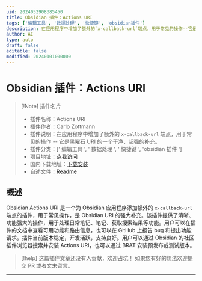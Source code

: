 ```yaml
---
uid: 2024052908385450
title: Obsidian 插件：Actions URI
tags: ['编辑工具', '数据处理', '快捷键', 'obsidian插件']
description: 在应用程序中增加了额外的`x-callback-url`端点，用于常见的操作--它是黑曜石URI的一个干净、超强的补充。
author: AI
type: auto
draft: false
editable: false
modified: 20240101000000
---
```


# Obsidian 插件：Actions URI

> [!Note] 插件名片
> - 插件名称：Actions URI
> - 插件作者：Carlo Zottmann
> - 插件说明：在应用程序中增加了额外的 `x-callback-url` 端点，用于常见的操作 -- 它是黑曜石 URI 的一个干净、超强的补充。
> - 插件分类：[' 编辑工具 ', ' 数据处理 ', ' 快捷键 ', 'obsidian 插件 ']
> - 项目地址：[点我访问](https://github.com/czottmann/obsidian-actions-uri)
> - 国内下载地址：[下载安装](https://pkmer.cn/products/plugin/pluginMarket/?actions-uri)
> - 自述文件：[Readme](https://ghproxy.net/https://raw.githubusercontent.com/czottmann/obsidian-actions-uri/main/README.md)

## 概述

Obsidian Actions URI 是一个为 Obsidian 应用程序添加额外的 `x-callback-url` 端点的插件，用于常见操作，是 Obsidian URI 的强大补充。该插件提供了清晰、功能强大的操作，用于处理日常笔记、笔记、获取搜索结果等功能。用户可以在插件的文档中查看可用功能和路由信息，也可以在 GitHub 上报告 bug 和提出功能请求。插件当前版本稳定，开发活跃，支持良好。用户可以通过 Obsidian 的社区插件浏览器搜索并安装 Actions URI，也可以通过 BRAT 安装预发布或测试版本。

> [!help]
> 这篇插件文章还没有人贡献，欢迎占坑！
> 如果您有好的想法欢迎提交 PR 或者文末留言。

---



